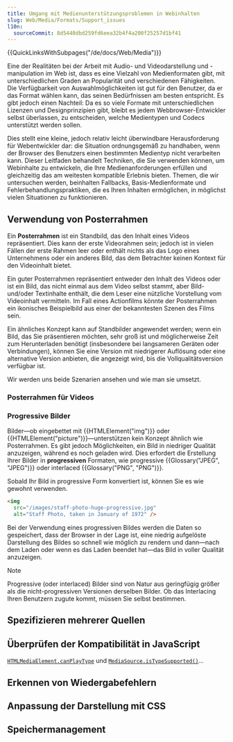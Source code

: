 ```yaml
---
title: Umgang mit Medienunterstützungsproblemen in Webinhalten
slug: Web/Media/Formats/Support_issues
l10n:
  sourceCommit: 8d5440dbd259fd6eea32b4f4a200f25257d1bf41
---
```


{{QuickLinksWithSubpages("/de/docs/Web/Media")}}

Eine der Realitäten bei der Arbeit mit Audio- und Videodarstellung und -manipulation im Web ist, dass es eine Vielzahl von Medienformaten gibt, mit unterschiedlichen Graden an Popularität und verschiedenen Fähigkeiten. Die Verfügbarkeit von Auswahlmöglichkeiten ist gut für den Benutzer, da er das Format wählen kann, das seinen Bedürfnissen am besten entspricht. Es gibt jedoch einen Nachteil: Da es so viele Formate mit unterschiedlichen Lizenzen und Designprinzipien gibt, bleibt es jedem Webbrowser-Entwickler selbst überlassen, zu entscheiden, welche Medientypen und Codecs unterstützt werden sollen.

Dies stellt eine kleine, jedoch relativ leicht überwindbare Herausforderung für Webentwickler dar: die Situation ordnungsgemäß zu handhaben, wenn der Browser des Benutzers einen bestimmten Medientyp nicht verarbeiten kann. Dieser Leitfaden behandelt Techniken, die Sie verwenden können, um Webinhalte zu entwickeln, die Ihre Medienanforderungen erfüllen und gleichzeitig das am weitesten kompatible Erlebnis bieten. Themen, die wir untersuchen werden, beinhalten Fallbacks, Basis-Medienformate und Fehlerbehandlungspraktiken, die es Ihren Inhalten ermöglichen, in möglichst vielen Situationen zu funktionieren.

## Verwendung von Posterrahmen

Ein **Posterrahmen** ist ein Standbild, das den Inhalt eines Videos repräsentiert. Dies kann der erste Videorahmen sein; jedoch ist in vielen Fällen der erste Rahmen leer oder enthält nichts als das Logo eines Unternehmens oder ein anderes Bild, das dem Betrachter keinen Kontext für den Videoinhalt bietet.

Ein guter Posterrahmen repräsentiert entweder den Inhalt des Videos oder ist ein Bild, das nicht einmal aus dem Video selbst stammt, aber Bild- und/oder Textinhalte enthält, die dem Leser eine nützliche Vorstellung vom Videoinhalt vermitteln. Im Fall eines Actionfilms könnte der Posterrahmen ein ikonisches Beispielbild aus einer der bekanntesten Szenen des Films sein.

Ein ähnliches Konzept kann auf Standbilder angewendet werden; wenn ein Bild, das Sie präsentieren möchten, sehr groß ist und möglicherweise Zeit zum Herunterladen benötigt (insbesondere bei langsameren Geräten oder Verbindungen), können Sie eine Version mit niedrigerer Auflösung oder eine alternative Version anbieten, die angezeigt wird, bis die Vollqualitätsversion verfügbar ist.

Wir werden uns beide Szenarien ansehen und wie man sie umsetzt.

### Posterrahmen für Videos

### Progressive Bilder

Bilder—ob eingebettet mit {{HTMLElement("img")}} oder {{HTMLElement("picture")}}—unterstützen kein Konzept ähnlich wie Posterrahmen. Es gibt jedoch Möglichkeiten, ein Bild in niedriger Qualität anzuzeigen, während es noch geladen wird. Dies erfordert die Erstellung Ihrer Bilder in **progressiven** Formaten, wie progressive {{Glossary("JPEG", "JPEG")}} oder interlaced {{Glossary("PNG", "PNG")}}.

Sobald Ihr Bild in progressive Form konvertiert ist, können Sie es wie gewohnt verwenden.

```html
<img
  src="/images/staff-photo-huge-progressive.jpg"
  alt="Staff Photo, taken in January of 1972" />
```

Bei der Verwendung eines progressiven Bildes werden die Daten so gespeichert, dass der Browser in der Lage ist, eine niedrig aufgelöste Darstellung des Bildes so schnell wie möglich zu rendern und dann—nach dem Laden oder wenn es das Laden beendet hat—das Bild in voller Qualität anzuzeigen.

> [!NOTE]
> Progressive (oder interlaced) Bilder sind von Natur aus geringfügig größer als die nicht-progressiven Versionen derselben Bilder. Ob das Interlacing Ihren Benutzern zugute kommt, müssen Sie selbst bestimmen.

## Spezifizieren mehrerer Quellen

## Überprüfen der Kompatibilität in JavaScript

[`HTMLMediaElement.canPlayType`](/de/docs/Web/API/HTMLMediaElement/canPlayType) und [`MediaSource.isTypeSupported()`](/de/docs/Web/API/MediaSource/isTypeSupported_static)…

## Erkennen von Wiedergabefehlern

## Anpassung der Darstellung mit CSS

## Speichermanagement
